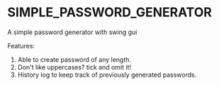 # SIMPLE_PASSWORD_GENERATOR
A simple password generator with swing gui

Features:
1. Able to create password of any length.
2. Don't like uppercases? tick and omit it!
3. History log to keep track of previously generated passwords.
